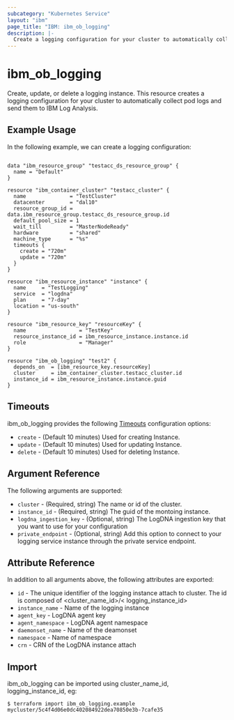 ```yaml
---
subcategory: "Kubernetes Service"
layout: "ibm"
page_title: "IBM: ibm_ob_logging"
description: |-
  Create a logging configuration for your cluster to automatically collect pod logs and send them to IBM Log Analysis.
---
```


# ibm\_ob_logging


Create, update, or delete a logging instance. This resource creates a logging configuration for your cluster to automatically collect pod logs and send them to IBM Log Analysis.

## Example Usage

In the following example, we can create a logging configuration:

```hcl

data "ibm_resource_group" "testacc_ds_resource_group" {
  name = "Default"
}

resource "ibm_container_cluster" "testacc_cluster" {
  name              = "TestCluster"
  datacenter        = "dal10"
  resource_group_id = data.ibm_resource_group.testacc_ds_resource_group.id
  default_pool_size = 1
  wait_till         = "MasterNodeReady"
  hardware          = "shared"
  machine_type      = "%s"
  timeouts {
    create = "720m"
    update = "720m"
  }
}

resource "ibm_resource_instance" "instance" {
  name     = "TestLogging"
  service  = "logdna"
  plan     = "7-day"
  location = "us-south"
}

resource "ibm_resource_key" "resourceKey" {
  name                 = "TestKey"
  resource_instance_id = ibm_resource_instance.instance.id
  role                 = "Manager"
}

resource "ibm_ob_logging" "test2" {
  depends_on  = [ibm_resource_key.resourceKey]
  cluster     = ibm_container_cluster.testacc_cluster.id
  instance_id = ibm_resource_instance.instance.guid
}

```

## Timeouts

ibm_ob_logging provides the following [Timeouts](https://www.terraform.io/docs/configuration/resources.html#timeouts) configuration options:

* `create` - (Default 10 minutes) Used for creating Instance.
* `update` - (Default 10 minutes) Used for updating Instance.
* `delete` - (Default 10 minutes) Used for deleting Instance.

## Argument Reference

The following arguments are supported:

* `cluster` - (Required, string) The name or id of the cluster. 
* `instance_id` - (Required, string) The guid of the montoing instance.
* `logdna_ingestion_key` - (Optional, string) The LogDNA ingestion key that you want to use for your configuration
* `private_endpoint` - (Optional, string) Add this option to connect to your logging service instance through the private service endpoint.


## Attribute Reference

In addition to all arguments above, the following attributes are exported:

* `id` - The unique identifier of the logging instance attach to cluster. The id is composed of \<cluster_name_id\>/\< logging_instance_id\>
* `instance_name` - Name of the logging instance
* `agent_key` - LogDNA agent key
* `agent_namespace` - LogDNA agent namespace
* `daemonset_name` - Name of the deamonset
* `namespace` - Name of namespace
* `crn` - CRN of the LogDNA instance attach

## Import

ibm_ob_logging can be imported using cluster_name_id, logging_instance_id, eg:

```
$ terraform import ibm_ob_logging.example mycluster/5c4f4d06e0dc402084922dea70850e3b-7cafe35

